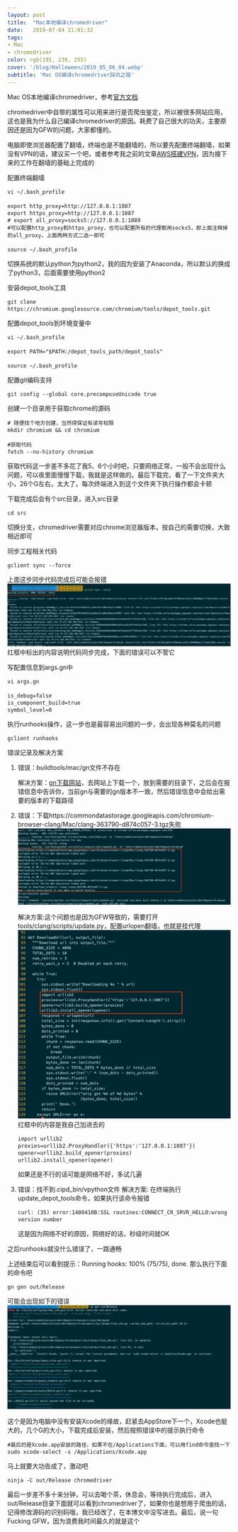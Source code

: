 ```yaml
---
layout: post
title:  "Mac本地编译chromedriver"
date:   2019-07-04 21:01:32
tags: 
- Mac
- chromedriver
color: rgb(191, 239, 255)
cover: '/blog/Halloween/2019_05_06_04.webp'
subtitle: 'Mac OS编译chromedriver踩坑之路'
---
```


Mac OS本地编译chromedriver，参考[官方文档](https://chromium.googlesource.com/chromium/src/+/master/docs/mac_build_instructions.md)

chromedriver中自带的属性可以用来进行是否爬虫鉴定，所以被很多网站应用，这也是我为什么自己编译chromedriver的原因。耗费了自己很大的功夫，主要原因还是因为GFW的问题，大家都懂的。

电脑即使浏览器配置了翻墙，终端也是不能翻墙的，所以要先配置终端翻墙，如果没有VPN的话，建议买一个吧，或者参考我之前的文章[AWS搭建VPN](https://whisperloli.github.io/2019/02/16/AWS_VPN.html)，因为接下来的工作在翻墙的基础上完成的

配置终端翻墙

```shell
vi ~/.bash_profile

export http_proxy=http://127.0.0.1:1087
export https_proxy=http://127.0.0.1:1087
# export all_proxy=socks5://127.0.0.1:1089
#可以配置http_proxy和https_proxy，也可以配置所有的代理都用socks5，即上面注释掉的all_proxy，上面两种方式二选一即可

source ~/.bash_profile
```

切换系统的默认python为python2，我的因为安装了Anaconda，所以默认的换成了python3，后面需要使用python2

安装depot_tools工具

```shell
git clone https://chromium.googlesource.com/chromium/tools/depot_tools.git
```

配置depot_tools到环境变量中

```shell
vi ~/.bash_profile

export PATH="$PATH:/depot_tools_path/depot_tools"

source ~/.bash_profile
```

配置git编码支持

```
git config --global core.precomposeUnicode true
```

创建一个目录用于获取chrome的源码

```
# 随便找个地方创建，当然得保证有读写权限
mkdir chromium && cd chromium

#获取代码
fetch --no-history chromium
```

获取代码这一步差不多花了我5、6个小时吧，只要网络正常，一般不会出现什么问题，可以夜里面慢慢下载，我就是这样做的。最后下载完，看了一下文件夹大小，26个G左右，太大了，每次终端进入到这个文件夹下执行操作都会卡顿

下载完成后会有个src目录，进入src目录

```shell
cd src
```

切换分支，chromedriver需要对应chrome浏览器版本，按自己的需要切换，大致相近即可

同步工程相关代码

```shell
gclient sync --force
```

上面这步同步代码完成后可能会报错
![image](/blog/blog_mac_compile_chromedriver/gclient_sysn_error.jpg)
红框中标出的内容说明代码同步完成，下面的错误可以不管它

写配置信息到args.gn中

```shell
vi args.gn

is_debug=false
is_component_build=true
symbol_level=0

```

执行runhooks操作，这一步也是最容易出问题的一步，会出现各种莫名的问题

```shell
gclient runhooks
```

错误记录及解决方案

1. 错误：buildtools/mac/gn文件不存在
	
	解决方案：[gn下载网站](https://chrome-infra-packages.appspot.com/p/gn/gn/mac-amd64/+/git_revision:c4a88ac93e44a1950ecb4b490ef63dea6d2bf3d3)，去网站上下载一个，放到需要的目录下，之后会在报错信息中告诉你，当前gn与需要的gn版本不一致，然后错误信息中会给出需要的版本的下载路径
2. 错误：下载https://commondatastorage.googleapis.com/chromium-browser-clang/Mac/clang-363790-d874c057-3.tgz失败
![image](/blog/blog_mac_compile_chromedriver/download_failure.jpg)

    解决方案:这个问题也是因为GFW导致的，需要打开tools/clang/scripts/update.py，配置urlopen翻墙，也就是挂代理
    ![image](/blog/blog_mac_compile_chromedriver/add_proxy.jpg)
    红框中的内容是我自己加进去的
    
    ```shell
    import urllib2      		
    proxies=urllib2.ProxyHandler({'https':'127.0.0.1:1087'})
    opener=urllib2.build_opener(proxies)
    urllib2.install_opener(opener)
    ```
    如果还是不行的话可能是网络不好，多试几遍
3. 错误：找不到.cipd\_bin/vpython文件
	解决方案: 在终端执行update\_depot\_tools命令，如果执行该命令报错
	```shell
	curl: (35) error:1400410B:SSL routines:CONNECT_CR_SRVR_HELLO:wrong version number
	```
	这是因为网络不好的原因，网络好的话，秒级时间就OK

之后runhooks就没什么错误了，一路通畅

上述结束后可以看到提示：Running hooks: 100% (75/75), done.
那么执行下面的命令吧

```shell
gn gen out/Release
```
可能会出现如下的错误
![image](/blog/blog_mac_compile_chromedriver/xcode_error.jpg)

这个是因为电脑中没有安装Xcode的缘故，赶紧去AppStore下一个，Xcode也挺大的，几个G的大小，下载完成后安装，然后按照错误中的提示执行命令

```shell
#最后的是Xcode.app安装的路径，如果不在/Applications下面，可以用find命令查找一下
sudo xcode-select -s /Applications/Xcode.app
```

马上就要大功告成了，激动吧

```shell
ninja -C out/Release chromedriver
```
最后一步差不多十来分钟，可以去喝个茶，休息会，等待执行完成后，进入out/Release目录下面就可以看到chromedriver了，如果你也是想用于爬虫的话，记得修改源码的识别码哦，我已经改了，在本博文中没写进去。最后，说一句Fucking GFW，因为浪费我时间最久的就是这个
